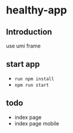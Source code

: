 # healthy-app
## Introduction
use umi frame
## start app
-  `run npm install`
-  `npm run start`  

## todo 
- index page 
- index page mobile
